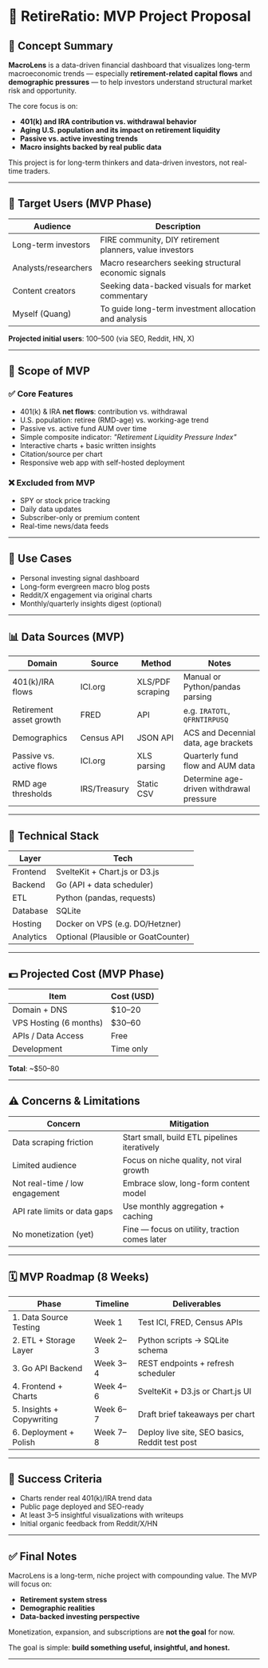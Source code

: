 # 📘 RetireRatio: MVP Project Proposal

## 🧠 Concept Summary

**MacroLens** is a data-driven financial dashboard that visualizes long-term macroeconomic trends — especially **retirement-related capital flows** and **demographic pressures** — to help investors understand structural market risk and opportunity.

The core focus is on:
- **401(k) and IRA contribution vs. withdrawal behavior**
- **Aging U.S. population and its impact on retirement liquidity**
- **Passive vs. active investing trends**
- **Macro insights backed by real public data**

This project is for long-term thinkers and data-driven investors, not real-time traders.

---

## 👤 Target Users (MVP Phase)

| Audience             | Description                                                  |
|----------------------|--------------------------------------------------------------|
| Long-term investors  | FIRE community, DIY retirement planners, value investors     |
| Analysts/researchers | Macro researchers seeking structural economic signals        |
| Content creators     | Seeking data-backed visuals for market commentary            |
| Myself (Quang)       | To guide long-term investment allocation and analysis        |

**Projected initial users**: 100–500 (via SEO, Reddit, HN, X)

---

## 🧱 Scope of MVP

### ✅ Core Features
- 401(k) & IRA **net flows**: contribution vs. withdrawal
- U.S. population: retiree (RMD-age) vs. working-age trend
- Passive vs. active fund AUM over time
- Simple composite indicator: *"Retirement Liquidity Pressure Index"*
- Interactive charts + basic written insights
- Citation/source per chart
- Responsive web app with self-hosted deployment

### ❌ Excluded from MVP
- SPY or stock price tracking
- Daily data updates
- Subscriber-only or premium content
- Real-time news/data feeds

---

## 🧠 Use Cases

- Personal investing signal dashboard
- Long-form evergreen macro blog posts
- Reddit/X engagement via original charts
- Monthly/quarterly insights digest (optional)

---

## 📊 Data Sources (MVP)

| Domain                    | Source         | Method              | Notes                                   |
|---------------------------|----------------|----------------------|-----------------------------------------|
| 401(k)/IRA flows          | ICI.org        | XLS/PDF scraping     | Manual or Python/pandas parsing         |
| Retirement asset growth   | FRED           | API                  | e.g. `IRATOTL`, `QFRNTIRPUSQ`           |
| Demographics              | Census API     | JSON API             | ACS and Decennial data, age brackets    |
| Passive vs. active flows  | ICI.org        | XLS parsing          | Quarterly fund flow and AUM data        |
| RMD age thresholds        | IRS/Treasury   | Static CSV           | Determine age-driven withdrawal pressure|

---

## 🧰 Technical Stack

| Layer     | Tech                          |
|-----------|-------------------------------|
| Frontend  | SvelteKit + Chart.js or D3.js |
| Backend   | Go (API + data scheduler)     |
| ETL       | Python (pandas, requests)     |
| Database  | SQLite                        |
| Hosting   | Docker on VPS (e.g. DO/Hetzner) |
| Analytics | Optional (Plausible or GoatCounter) |

---

## 💵 Projected Cost (MVP Phase)

| Item                  | Cost (USD)     |
|-----------------------|----------------|
| Domain + DNS          | $10–20         |
| VPS Hosting (6 months)| $30–60         |
| APIs / Data Access    | Free           |
| Development           | Time only      |

**Total**: ~$50–80

---

## ⚠️ Concerns & Limitations

| Concern                         | Mitigation                                      |
|----------------------------------|-------------------------------------------------|
| Data scraping friction          | Start small, build ETL pipelines iteratively   |
| Limited audience                | Focus on niche quality, not viral growth       |
| Not real-time / low engagement  | Embrace slow, long-form content model          |
| API rate limits or data gaps    | Use monthly aggregation + caching              |
| No monetization (yet)           | Fine — focus on utility, traction comes later  |

---

## 🗓️ MVP Roadmap (8 Weeks)

| Phase                      | Timeline    | Deliverables                                     |
|----------------------------|-------------|--------------------------------------------------|
| 1. Data Source Testing     | Week 1      | Test ICI, FRED, Census APIs                      |
| 2. ETL + Storage Layer     | Week 2–3    | Python scripts → SQLite schema                  |
| 3. Go API Backend          | Week 3–4    | REST endpoints + refresh scheduler              |
| 4. Frontend + Charts       | Week 4–6    | SvelteKit + D3.js or Chart.js UI                |
| 5. Insights + Copywriting  | Week 6–7    | Draft brief takeaways per chart                 |
| 6. Deployment + Polish     | Week 7–8    | Deploy live site, SEO basics, Reddit test post  |

---

## 📌 Success Criteria

- Charts render real 401(k)/IRA trend data
- Public page deployed and SEO-ready
- At least 3–5 insightful visualizations with writeups
- Initial organic feedback from Reddit/X/HN

---

## ✅ Final Notes

MacroLens is a long-term, niche project with compounding value. The MVP will focus on:
- **Retirement system stress**
- **Demographic realities**
- **Data-backed investing perspective**

Monetization, expansion, and subscriptions are **not the goal** for now.

The goal is simple: **build something useful, insightful, and honest.**

---

